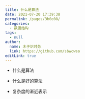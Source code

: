 ```yaml
---
title: 什么是算法
date: 2021-07-20 17:39:38
permalink: /pages/3b0e08/
categories:
  - 数据结构
tags: 
  - null
author: 
  name: 木子识时务
  link: https://github.com/sbwcwso
editLink: true
---
```


* 什么是算法

* 什么是好的算法

* 复杂度的渐近表示
